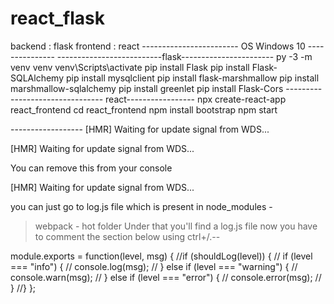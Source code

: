 # react_flask
backend : flask
frontend : react
------------------------ OS Windows 10 ---------------
--------------------------flask-----------------------
py -3 -m venv venv
venv\Scripts\activate
pip install Flask
pip install Flask-SQLAlchemy
pip install mysqlclient
pip install flask-marshmallow
pip install marshmallow-sqlalchemy
pip install greenlet
pip install Flask-Cors
-------------------------------- react-----------------
npx create-react-app react_frontend
cd react_frontend
npm install bootstrap
npm start

------------------ [HMR] Waiting for update signal from WDS...

[HMR] Waiting for update signal from WDS...

You can remove this from your console

[HMR] Waiting for update signal from WDS...

you can just go to log.js file which is present in node_modules -
> webpack -
  > hot folder Under that you'll find a 
      log.js file now you have to comment the section below using ctrl+/.--

module.exports = function(level, msg) {
	//if (shouldLog(level)) {
	//	if (level === "info") {
	//		console.log(msg);
	//	} else if (level === "warning") {
	//		console.warn(msg);
	//	} else if (level === "error") {
	//		console.error(msg);
	//	}
	//}
}; 
